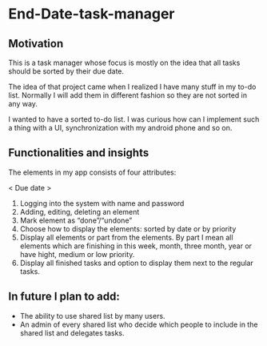 # End-Date-task-manager

## Motivation

This is a task manager whose focus is mostly on the idea that all tasks should be sorted by their due date.

The idea of that project came when I realized I have many stuff in my to-do list. Normally I will add them in different fashion so they are not sorted in any way.

I wanted to have a sorted to-do list. I was curious how can I implement such a thing with a UI, synchronization with my android phone and so on.


 
## Functionalities and insights

The elements in my app consists of four attributes:

< Due date > <Priority> <Description> <Status>
  
1. Logging into the system with name and password
2. Adding, editing, deleting an element
3. Mark element as “done”/“undone”
4. Choose how to display the elements: sorted by date or by priority
5. Display all elements or part from the elements. By part I mean all elements which are finishing in this week, month, three month, year or have hight, medium or low priority.
6. Display all finished tasks and option to display them next to the regular tasks.

## In future I plan to add:
- The ability to use shared list by many users.
- An admin of every shared list who decide which people to include in the shared list and delegates tasks.

